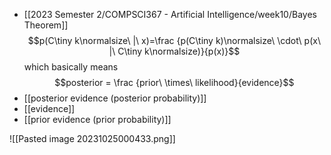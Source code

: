 - [[2023 Semester 2/COMPSCI367 - Artificial Intelligence/week10/Bayes Theorem]]
$$p(C\tiny k\normalsize\ |\ x)=\frac {p(C\tiny k)\normalsize\ \cdot\ p(x\ |\ C\tiny k\normalsize)}{p(x)}$$
which basically means
$$posterior = \frac {prior\ \times\ likelihood}{evidence}$$
- [[posterior evidence (posterior probability)]]
- [[evidence]]
- [[prior evidence (prior probability)]]

![[Pasted image 20231025000433.png]]


